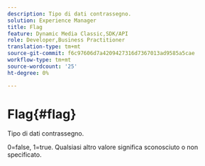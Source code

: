 ```yaml
---
description: Tipo di dati contrassegno.
solution: Experience Manager
title: Flag
feature: Dynamic Media Classic,SDK/API
role: Developer,Business Practitioner
translation-type: tm+mt
source-git-commit: f6c97606d7a4209427316d7367013ad9585a5cae
workflow-type: tm+mt
source-wordcount: '25'
ht-degree: 0%

---
```



# Flag{#flag}

Tipo di dati contrassegno.

0=false, 1=true. Qualsiasi altro valore significa sconosciuto o non specificato.
